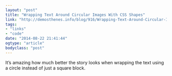 ```yaml
---
layout: "post"
title: "Wrapping Text Around Circular Images With CSS Shapes"
link: "http://demosthenes.info/blog/916/Wrapping-Text-Around-Circular-Images-With-CSS-Shapes"
tags: 
- "links"
- "code"
date: "2014-08-22 21:41:44"
ogtype: "article"
bodyclass: "post"
---
```


It’s amazing how much better the story looks when wrapping the text using a circle instead of just a square block.